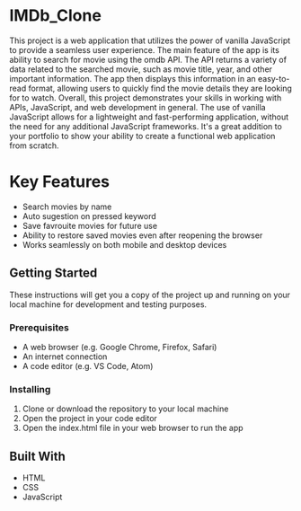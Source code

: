 # IMDb_Clone
This project is a web application that utilizes the power of vanilla JavaScript to provide a seamless user experience. The main feature of the app is its ability to search for movie using the omdb API. The API returns a variety of data related to the searched movie, such as movie title, year, and other important information. The app then displays this information in an easy-to-read format, allowing users to quickly find the movie details they are looking for to watch.
Overall, this project demonstrates your skills in working with APIs, JavaScript, and web development in general. The use of vanilla JavaScript allows for a lightweight and fast-performing application, without the need for any additional JavaScript frameworks. It's a great addition to your portfolio to show your ability to create a functional web application from scratch.



# Key Features
- Search movies by name
- Auto sugestion on pressed keyword
- Save favrouite movies for future use
- Ability to restore saved movies even after reopening the browser
- Works seamlessly on both mobile and desktop devices

## Getting Started
These instructions will get you a copy of the project up and running on your local machine for development and testing purposes.

### Prerequisites

- A web browser (e.g. Google Chrome, Firefox, Safari)
- An internet connection
- A code editor (e.g. VS Code, Atom)

### Installing

1. Clone or download the repository to your local machine
2. Open the project in your code editor
3. Open the index.html file in your web browser to run the app

## Built With

- HTML
- CSS
- JavaScript

